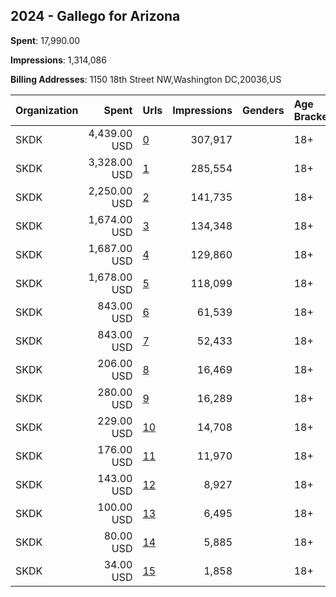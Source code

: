 ## 2024 - Gallego for Arizona 
**Spent**: 17,990.00

**Impressions**: 1,314,086

**Billing Addresses**: 1150 18th Street NW,Washington DC,20036,US

|Organization|Spent|Urls|Impressions|Genders|Age Brackets|Country Codes|
|:---|---:|:---|---:|:---|:---|:---|
|SKDK|4,439.00 USD|[0](https://www.snap.com/political-ads/asset/daac9e78eec82e322215fa02b677d76c474e7055e1ea9a49bd6f6e4ad6dd481e?mediaType=mp4)|307,917||18+|united states|
|SKDK|3,328.00 USD|[1](https://www.snap.com/political-ads/asset/99ea4f0e4a14b6fb2448197dc9bcb3b5ceca2b3a8bf126bcf4ca1c0853ed923f?mediaType=mp4)|285,554||18+|united states|
|SKDK|2,250.00 USD|[2](https://www.snap.com/political-ads/asset/52c464e944c7bb357b463fea529044f44d393357d676d4d8be445221684028fd?mediaType=mp4)|141,735||18+|united states|
|SKDK|1,674.00 USD|[3](https://www.snap.com/political-ads/asset/17a6eba9e7d28e38fcc3e66b0336761dda2d84c5f9fc916b9bc09e4b08338b98?mediaType=mp4)|134,348||18+|united states|
|SKDK|1,687.00 USD|[4](https://www.snap.com/political-ads/asset/52c464e944c7bb357b463fea529044f44d393357d676d4d8be445221684028fd?mediaType=mp4)|129,860||18+|united states|
|SKDK|1,678.00 USD|[5](https://www.snap.com/political-ads/asset/a732679c3e3d2430e828979ab8a6c33620fe6f170b3cab271d6973b5af493a30?mediaType=mp4)|118,099||18+|united states|
|SKDK|843.00 USD|[6](https://www.snap.com/political-ads/asset/52c464e944c7bb357b463fea529044f44d393357d676d4d8be445221684028fd?mediaType=mp4)|61,539||18+|united states|
|SKDK|843.00 USD|[7](https://www.snap.com/political-ads/asset/52c464e944c7bb357b463fea529044f44d393357d676d4d8be445221684028fd?mediaType=mp4)|52,433||18+|united states|
|SKDK|206.00 USD|[8](https://www.snap.com/political-ads/asset/7a94814ecdea31f55497e7b74706fdd4858cee14f2e44725dacdf94529520f71?mediaType=mov)|16,469||18+|united states|
|SKDK|280.00 USD|[9](https://www.snap.com/political-ads/asset/7a94814ecdea31f55497e7b74706fdd4858cee14f2e44725dacdf94529520f71?mediaType=mov)|16,289||18+|united states|
|SKDK|229.00 USD|[10](https://www.snap.com/political-ads/asset/732c520d29b5c66daf89cc3117bf093e2ec5c00a6f85d045c8b6cacdf676d445?mediaType=mov)|14,708||18+|united states|
|SKDK|176.00 USD|[11](https://www.snap.com/political-ads/asset/732c520d29b5c66daf89cc3117bf093e2ec5c00a6f85d045c8b6cacdf676d445?mediaType=mov)|11,970||18+|united states|
|SKDK|143.00 USD|[12](https://www.snap.com/political-ads/asset/7a94814ecdea31f55497e7b74706fdd4858cee14f2e44725dacdf94529520f71?mediaType=mov)|8,927||18+|united states|
|SKDK|100.00 USD|[13](https://www.snap.com/political-ads/asset/732c520d29b5c66daf89cc3117bf093e2ec5c00a6f85d045c8b6cacdf676d445?mediaType=mov)|6,495||18+|united states|
|SKDK|80.00 USD|[14](https://www.snap.com/political-ads/asset/7a94814ecdea31f55497e7b74706fdd4858cee14f2e44725dacdf94529520f71?mediaType=mov)|5,885||18+|united states|
|SKDK|34.00 USD|[15](https://www.snap.com/political-ads/asset/732c520d29b5c66daf89cc3117bf093e2ec5c00a6f85d045c8b6cacdf676d445?mediaType=mov)|1,858||18+|united states|
